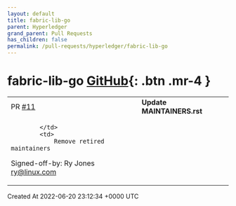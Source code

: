 ```yaml
---
layout: default
title: fabric-lib-go
parent: Hyperledger
grand_parent: Pull Requests
has_children: false
permalink: /pull-requests/hyperledger/fabric-lib-go
---
```


# fabric-lib-go <span class="fs-3 right-align">[GitHub](https://github.com/hyperledger/fabric-lib-go){: .btn .mr-4 }</span>


<div>
    <table>
        <tr>
            <td>
                PR <a href="https://github.com/hyperledger/fabric-lib-go/pull/11" class=".btn">#11</a>
            </td>
            <td>
                <b>
                    Update MAINTAINERS.rst
                </b>
            </td>
        </tr>
        <tr>
            <td>
                
            </td>
            <td>
                Remove retired maintainers

Signed-off-by: Ry Jones <ry@linux.com>
            </td>
        </tr>
    </table>
    <div class="right-align">
        Created At 2022-06-20 23:12:34 +0000 UTC
    </div>
</div>

